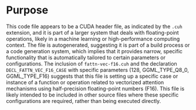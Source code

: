 # Purpose
This code file appears to be a CUDA header file, as indicated by the `.cuh` extension, and it is part of a larger system that deals with floating-point operations, likely in a machine learning or high-performance computing context. The file is autogenerated, suggesting it is part of a build process or a code generation system, which implies that it provides narrow, specific functionality that is automatically tailored to certain parameters or configurations. The inclusion of `fattn-vec-f16.cuh` and the declaration `DECL_FATTN_VEC_F16_CASE` with specific parameters (128, GGML_TYPE_Q8_0, GGML_TYPE_F16) suggests that this file is setting up a specific case or instance of a function or operation related to vectorized attention mechanisms using half-precision floating-point numbers (F16). This file is likely intended to be included in other source files where these specific configurations are required, rather than being executed directly.
